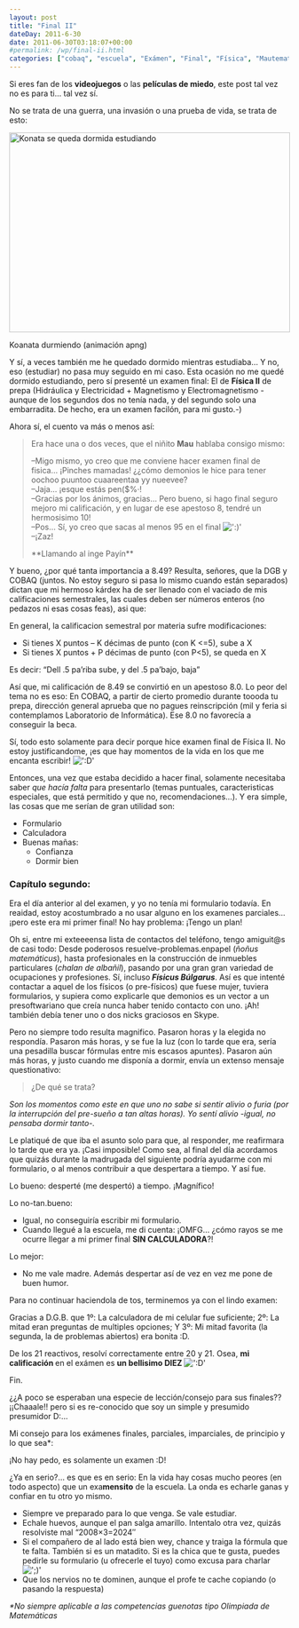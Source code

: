 ```yaml
---
layout: post
title: "Final II"
dateDay: 2011-6-30
date: 2011-06-30T03:18:07+00:00
#permalink: /wp/final-ii.html
categories: ["cobaq", "escuela", "Exámen", "Final", "Física", "Mautematico", "personal"]
---
```


<p>Si eres fan de los <strong>videojuegos</strong> o las <strong>películas de miedo</strong>, este post tal vez no es para ti&#8230; tal vez sí.</p>
<p>No se trata de una guerra, una invasión o una prueba de vida, se trata de esto:</p>
<div id="attachment_671" class="wp-caption aligncenter" style="width: 516px"><a href="http://blog.mautematico.com/wp-content/uploads/2011/06/konata.png"><img class="size-full wp-image-671" title="Konata durmiendo mientras intentaba estudiar" src="http://blog.mautematico.com/wp-content/uploads/2011/06/konata.png" alt="Konata se queda dormida estudiando" width="506" height="360" /></a><p class="wp-caption-text">Koanata durmiendo (animación apng)</p></div>
<p>Y sí, a veces también me he quedado dormido mientras estudiaba&#8230; Y no, eso (estudiar) no pasa muy seguido en mi caso. Esta ocasión no me quedé dormido estudiando, pero sí presenté un examen final: El de <strong>Física II</strong> de prepa (Hidráulica y Electricidad + Magnetismo y Electromagnetismo -aunque de los segundos dos no tenía nada, y del segundo solo una embarradita. De hecho, era un examen facilón, para mi gusto.-)</p>
<p>Ahora sí, el cuento va más o menos así:</p>
<blockquote><p>Era hace una o dos veces, que el niñito <strong>Mau</strong> hablaba consigo mismo:</p>
<p>&#8211;Migo mismo, yo creo que me conviene hacer examen final de fisica&#8230; ¡Pinches mamadas! ¿¿cómo demonios le hice para tener oochoo puuntoo cuaareentaa yy nueevee?<br />
&#8211;Jaja&#8230; ¡esque estás pen($%·!<br />
&#8211;Gracias por los ánimos, gracias&#8230; Pero bueno, si hago final seguro mejoro mi calificación, y en lugar de ese apestoso 8, tendré un hermosisimo 10!<br />
&#8211;Pos&#8230; Sí, yo creo que sacas al menos 95 en el final <img src=&#39;http://blog.mautematico.com/wp-content/plugins/smilies-themer/kopete+memes/smile.png&#39; alt=&#39;:)&#39; class=&#39;wp-smiley&#39; /> <br />
&#8211;¡Zaz!</p>
<p>**Llamando al inge Payín**</p></blockquote>
<p>Y bueno, ¿por qué tanta importancia a 8.49? Resulta, señores, que la DGB y COBAQ (juntos. No estoy seguro si pasa lo mismo cuando están separados) dictan que mi hermoso kárdex ha de ser llenado con el vaciado de mis calificaciones semestrales, las cuales deben ser números enteros (no pedazos ni esas cosas feas), asi que:</p>
<p>En general, la calificacion semestral por materia sufre modificaciones:</p>
<ul>
<li>Si tienes X puntos &#8211; K décimas de punto (con K &lt;=5), sube a X</li>
<li>Si tienes X puntos + P décimas de punto (con P&lt;5), se queda en X</li>
</ul>
<p>Es decir: &#8220;Dell .5 pa&#8217;riba sube, y del .5 pa&#8217;bajo, baja&#8221;</p>
<p>Así que, mi calificación de 8.49 se convirtió en un apestoso 8.0. Lo peor del tema no es eso: En COBAQ, a partir de cierto promedio durante toooda tu prepa, dirección general aprueba que no pagues reinscripción (mil y feria si contemplamos Laboratorio de Informática). Ese 8.0 no favorecía a conseguir la beca.</p>
<p>Sí, todo esto solamente para decir porque hice examen final de Física II. No estoy justificandome, ¡es que hay momentos de la vida en los que me encanta escribir! <img src=&#39;http://blog.mautematico.com/wp-content/plugins/smilies-themer/kopete+memes/teeth.png&#39; alt=&#39;:D&#39; class=&#39;wp-smiley&#39; /> </p>
<p>Entonces, una vez que estaba decidido a hacer final, solamente necesitaba saber <em>que hacía falta</em> para presentarlo (temas puntuales, caracteristicas especiales, que está permitido y que no, recomendaciones&#8230;). Y era simple, las cosas que me serían de gran utilidad son:</p>
<ul>
<li>Formulario</li>
<li>Calculadora</li>
<li>Buenas mañas:
<ul>
<li>Confianza</li>
<li>Dormir bien</li>
</ul>
</li>
</ul>
<h3>Capítulo segundo:</h3>
<p>Era el día anterior al del examen, y yo no tenía mi formulario todavía. En reaidad, estoy acostumbrado a no usar alguno en los examenes parciales&#8230; ¡pero este era mi primer final! No hay problema: ¡Tengo un plan!</p>
<p>Oh si, entre mi exteeeensa lista de contactos del teléfono, tengo amiguit@s de casi todo: Desde poderosos resuelve-problemas.enpapel (<em>ñoñus matemáticus</em>), hasta profesionales en la construcción de inmuebles particulares (<em>chalan de albañil</em>), pasando por una gran gran variedad de ocupaciones y profesiones. Sí, incluso<strong> <em>Físicus Búlgarus</em></strong>. Así es que intenté contactar a aquel de los físicos (o pre-físicos) que fuese mujer, tuviera formularios, y supiera como explicarle que demonios es un vector a un presoftwariano que creía nunca haber tenido contacto con uno. ¡Ah! también debía tener uno o dos nicks graciosos en Skype.</p>
<p>Pero no siempre todo resulta magnifico. Pasaron horas y la elegida no respondía. Pasaron más horas, y se fue la luz (con lo tarde que era, sería una pesadilla buscar fórmulas entre mis escasos apuntes). Pasaron aún más horas, y justo cuando me disponía a dormir, envía un extenso mensaje questionativo:</p>
<blockquote><p>¿De qué se trata?</p></blockquote>
<p><em>Son los momentos como este en que uno no sabe si sentir alivio o furia (por la interrupción del pre-sueño a tan altas horas). Yo sentí alivio -igual, no pensaba dormir tanto-.</em></p>
<p>Le platiqué de que iba el asunto solo para que, al responder, me reafirmara lo tarde que era ya. ¡Casi imposible! Como sea, al final del día acordamos que quizás durante la madrugada del siguiente podría ayudarme con mi formulario, o al menos contribuir a que despertara a tiempo. Y así fue.</p>
<p>Lo bueno: desperté (me despertó) a tiempo. ¡Magnífico!</p>
<p>Lo no-tan.bueno:</p>
<ul>
<li>Igual, no conseguiría escribir mi formulario.</li>
<li>Cuando llegué a la escuela, me di cuenta: ¡OMFG&#8230; ¿cómo rayos se me ocurre llegar a mi primer final <strong>SIN CALCULADORA</strong>?!</li>
</ul>
<p>Lo mejor:</p>
<ul>
<li>No me vale madre. Además despertar así de vez en vez me pone de buen humor.</li>
</ul>
<p>Para no continuar haciendola de tos, terminemos ya con el lindo examen:</p>
<p>Gracias a D.G.B. que 1º: La calculadora de mi celular fue suficiente; 2º: La mitad eran preguntas de multiples opciones; Y 3º: Mi mitad favorita (la segunda, la de problemas abiertos) era bonita :D.</p>
<p>De los 21 reactivos, resolví correctamente entre 20 y 21. Osea, <strong>mi calificación </strong>en el exámen es <strong>un bellisimo DIEZ</strong> <img src=&#39;http://blog.mautematico.com/wp-content/plugins/smilies-themer/kopete+memes/teeth.png&#39; alt=&#39;:D&#39; class=&#39;wp-smiley&#39; /> </p>
<p>Fin.</p>
<p>¿¿A poco se esperaban una especie de lección/consejo para sus finales?? ¡¡Chaaale!! pero si es re-conocido que soy un simple y presumido presumidor D:&#8230;</p>
<p>Mi consejo para los exámenes finales, parciales, imparciales, de principio y lo que sea*:</p>
<p>¡No hay pedo, es solamente un examen :D!</p>
<p>¿Ya en serio?&#8230; es que es en serio: En la vida hay cosas mucho peores (en todo aspecto) que un exa<strong>mensito</strong> de la escuela. La onda es echarle ganas y confiar en tu otro yo mismo.</p>
<ul>
<li>Siempre ve preparado para lo que venga. Se vale estudiar.</li>
<li>Echale huevos, aunque el pan salga amarillo. Intentalo otra vez, quizás resolviste mal &#8220;2008&#215;3=2024&#8243;</li>
<li>Si el compañero de al lado está bien wey, chance y traiga la fórmula que te falta. También si es un matadito. Si es la chica que te gusta, puedes pedirle su formulario (u ofrecerle el tuyo) como excusa para charlar <img src=&#39;http://blog.mautematico.com/wp-content/plugins/smilies-themer/kopete+memes/wink.png&#39; alt=&#39;;)&#39; class=&#39;wp-smiley&#39; /> </li>
<li>Que los nervios no te dominen, aunque el profe te cache copiando (o pasando la respuesta)</li>
</ul>
<p><em>*No siempre aplicable a las competencias guenotas tipo Olimpiada de Matemáticas</em></p>
